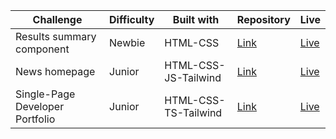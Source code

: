 | Challenge                       | Difficulty | Built with           | Repository                                                                            | Live                                                                           |
| ------------------------------- | ---------- | -------------------- | ------------------------------------------------------------------------------------- | ------------------------------------------------------------------------------ |
| Results summary component       | Newbie     | HTML-CSS             | [Link](https://github.com/acamposlucas/fem/tree/main/results-summary-component-main)  | [Live](https://glittering-sawine-07b08c.netlify.app/)                          |
| News homepage                   | Junior     | HTML-CSS-JS-Tailwind | [Link](https://github.com/acamposlucas/fem/tree/main/news-homepage-main)              | [Live](https://645ff736fe86340a20d4fda6--deluxe-moxie-3558d7.netlify.app/)     |
| Single-Page Developer Portfolio | Junior     | HTML-CSS-TS-Tailwind | [Link](https://github.com/acamposlucas/fem/tree/main/single-page-developer-portfolio) | [Live](https://6488d3ad304b691ace07e7f0--dashing-cuchufli-ee03ac.netlify.app/) |
